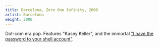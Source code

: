 ```yaml
---
title: Barcelona, Zero One Infinity, 2000
artist: Barcelona
weight: 2000
---
```

Dot-com era pop. Features "Kasey Keller", and the immortal
["I have the password to your shell account"](https://www.youtube.com/watch?v=SX1bedJSpLk).


